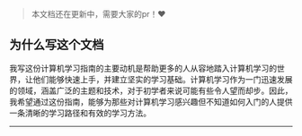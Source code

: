 > 本文档还在更新中，需要大家的pr！❤️


## 为什么写这个文档
我写这份计算机学习指南的主要动机是帮助更多的人从容地踏入计算机学习的世界，让他们能够快速上手，并建立坚实的学习基础。计算机学习作为一门迅速发展的领域，涵盖广泛的主题和技术，对于初学者来说可能有些令人望而却步。因此，我希望通过这份指南，能够为那些对计算机学习感兴趣但不知道如何入门的人提供一条清晰的学习路径和有效的学习方法。



---
